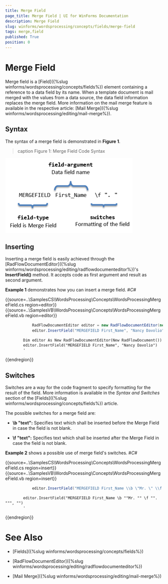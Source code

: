 ```yaml
---
title: Merge Field
page_title: Merge Field | UI for WinForms Documentation
description: Merge Field
slug: winforms/wordsprocessing/concepts/fields/merge-field
tags: merge,field
published: True
position: 0
---
```


# Merge Field



Merge field is a [Field]({%slug winforms/wordsprocessing/concepts/fields%}) element containing a reference to a data field by its name. 
        When a template document is mail merged with the values from a data source, the data field information replaces the merge field. More information on 
        the mail merge feature is available in the respective article: [Mail Merge]({%slug winforms/wordsprocessing/editing/mail-merge%}).
      

## Syntax

The syntax of a merge field is demonstrated in __Figure 1__.
        
>caption Figure 1: Merge Field Code Syntax

![radwordsprocessing-concepts-merge-field 001](images/radwordsprocessing-concepts-merge-field001.png)

## Inserting

Inserting a merge field is easily achieved through the [RadFlowDocumentEditor]({%slug winforms/wordsprocessing/editing/radflowdocumenteditor%})'s __InsertField()__ method.
          It accepts code as first argument and result as second argument.
        

__Example 1__ demonstrates how you can insert a merge field.
        #_C#_

	



{{source=..\SamplesCS\WordsProcessing\Concepts\WordsProcessingMergeField.cs region=editor}} 
{{source=..\SamplesVB\WordsProcessing\Concepts\WordsProcessingMergeField.vb region=editor}} 

````C#
            RadFlowDocumentEditor editor = new RadFlowDocumentEditor(new RadFlowDocument());
            editor.InsertField("MERGEFIELD First_Name", "Nancy Davolio");
````
````VB.NET
        Dim editor As New RadFlowDocumentEditor(New RadFlowDocument())
        editor.InsertField("MERGEFIELD First_Name", "Nancy Davolio")
        '
````

{{endregion}} 




## Switches

Switches are a way for the code fragment to specify formatting for the result of the field. More information is available in 
          the *Syntax and Switches* section of the [Fields]({%slug winforms/wordsprocessing/concepts/fields%}) article.
        

The possible switches for a merge field are:
        

* __\b "text":__ Specifies text which shall be inserted before the Merge Field in case the field is not blank.
            

* __\f "text":__ Specifies text which shall be inserted after the Merge Field in case the field is not blank.
            

__Example 2__ shows a possible use of merge field's switches.
        #_C#_

	



{{source=..\SamplesCS\WordsProcessing\Concepts\WordsProcessingMergeField.cs region=insert}} 
{{source=..\SamplesVB\WordsProcessing\Concepts\WordsProcessingMergeField.vb region=insert}} 

````C#
            editor.InsertField("MERGEFIELD First_Name \\b \"Mr. \" \\f \". \"", "");
````
````VB.NET
        editor.InsertField("MERGEFIELD First_Name \b ""Mr. "" \f "". """, "")
        '
````

{{endregion}} 




# See Also

 * [Fields]({%slug winforms/wordsprocessing/concepts/fields%})

 * [RadFlowDocumentEditor]({%slug winforms/wordsprocessing/editing/radflowdocumenteditor%})

 * [Mail Merge]({%slug winforms/wordsprocessing/editing/mail-merge%})
